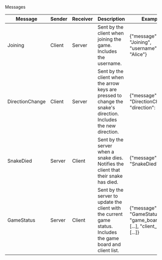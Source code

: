 Messages

| Message | Sender | Receiver | Description | Example |
|---------|--------|----------|-------------|---------|
| Joining | Client | Server | Sent by the client when joining the game. Includes the username. | {"message": "Joining", "username": "Alice"} |
| DirectionChange | Client | Server | Sent by the client when the arrow keys are pressed to change the snake's direction. Includes the new direction. | {"message": "DirectionChange", "direction": "Up"} |
| SnakeDied | Server | Client | Sent by the server when a snake dies. Notifies the client that their snake has died. | {"message": "SnakeDied"} |
| GameStatus | Server | Client | Sent by the server to update the client with the current game status. Includes the game board and client list. | {"message": "GameStatus", "game_board": [...], "client_list": [...]} |
